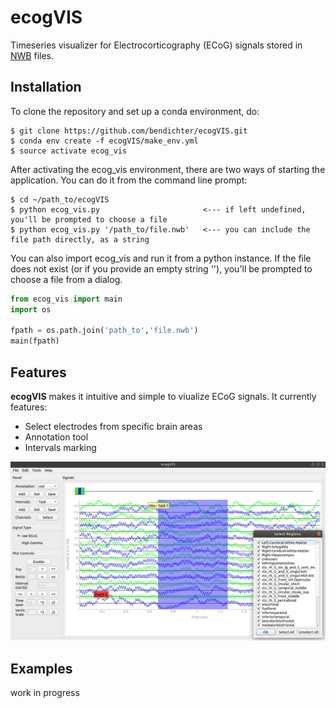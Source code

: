 # ecogVIS
Timeseries visualizer for Electrocorticography (ECoG) signals stored in [NWB](https://neurodatawithoutborders.github.io/) files. 

## Installation
To clone the repository and set up a conda environment, do:
```
$ git clone https://github.com/bendichter/ecogVIS.git
$ conda env create -f ecogVIS/make_env.yml
$ source activate ecog_vis
```
After activating the ecog_vis environment, there are two ways of starting the application. You can do it from the command line prompt:
```
$ cd ~/path_to/ecogVIS
$ python ecog_vis.py                       <--- if left undefined, you'll be prompted to choose a file 
$ python ecog_vis.py '/path_to/file.nwb'   <--- you can include the file path directly, as a string
```

You can also import ecog_vis and run it from a python instance. If the file does not exist (or if you provide an empty string ''), you'll be prompted to choose a file from a dialog.
```python
from ecog_vis import main
import os

fpath = os.path.join('path_to','file.nwb')
main(fpath)
```

## Features
**ecogVIS** makes it intuitive and simple to viualize ECoG signals. It currently features:
- Select electrodes from specific brain areas
- Annotation tool
- Intervals marking

![screenshot1](media/screenshot_1.png)


## Examples
work in progress
